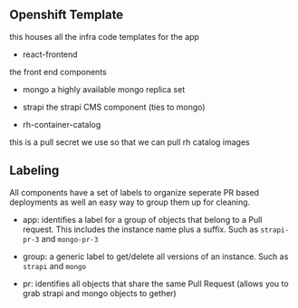 ## Openshift Template

this houses all the infra code templates for the app


- react-frontend

the front end components

- mongo
a highly available mongo replica set

- strapi
the strapi CMS component (ties to mongo)

- rh-container-catalog

this is a pull secret we use so that we can pull rh catalog images


## Labeling

All components have a set of labels to organize seperate PR based deployments as well an easy way to group them up for cleaning. 

- app: identifies a label for a group of objects that belong to a Pull request. This includes the instance name plus a suffix. Such as `strapi-pr-3` and `mongo-pr-3`

- group: a generic label to get/delete all versions of an instance. Such as `strapi` and `mongo`

- pr: identifies all objects that share the same Pull Request (allows you to grab strapi and mongo objects to gether)
